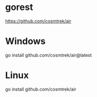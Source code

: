 # gorest

https://github.com/cosmtrek/air
# Windows
go install github.com/cosmtrek/air@latest
# Linux
go install github.com/cosmtrek/air

